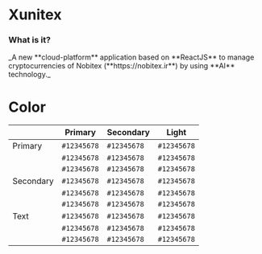 # Xunitex
<h3>What is it?</h3>
<p>_A new **cloud-platform** application based on **ReactJS** to manage cryptocurrencies of Nobitex (**https://nobitex.ir**) by using **AI** technology._</p>

# Color
|               |Primary        |Secondary      |Light
|--             |--             |--             |--
|Primary        |`#12345678`    |`#12345678`    |`#12345678`
                |`#12345678`    |`#12345678`    |`#12345678`
                |`#12345678`    |`#12345678`    |`#12345678`
|Secondary      |`#12345678`    |`#12345678`    |`#12345678`
                |`#12345678`    |`#12345678`    |`#12345678`
                |`#12345678`    |`#12345678`    |`#12345678`
|Text           |`#12345678`    |`#12345678`    |`#12345678`
                |`#12345678`    |`#12345678`    |`#12345678`
                |`#12345678`    |`#12345678`    |`#12345678`
